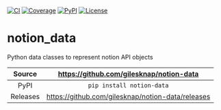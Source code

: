[![CI](https://github.com/gilesknap/notion-data/actions/workflows/ci.yml/badge.svg)](https://github.com/gilesknap/notion-data/actions/workflows/ci.yml)
[![Coverage](https://codecov.io/gh/gilesknap/notion-data/branch/main/graph/badge.svg)](https://codecov.io/gh/gilesknap/notion-data)
[![PyPI](https://img.shields.io/pypi/v/notion-data.svg)](https://pypi.org/project/notion-data)
[![License](https://img.shields.io/badge/License-Apache%202.0-blue.svg)](https://opensource.org/licenses/Apache-2.0)

# notion_data

Python data classes to represent notion API objects

Source          | <https://github.com/gilesknap/notion-data>
:---:           | :---:
PyPI            | `pip install notion-data`
Releases        | <https://github.com/gilesknap/notion-data/releases>
